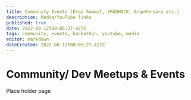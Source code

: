 ```yaml
---
title: Community Events (Ergo Summit, ERGOHACK, ErgoVersary etc.)
description: Media/YouTube links 
published: true
date: 2022-08-12T00:05:27.427Z
tags: community, events, hackathon, youtube, media
editor: markdown
dateCreated: 2022-08-12T00:05:27.427Z
---
```


# Community/ Dev Meetups & Events
Place holder page